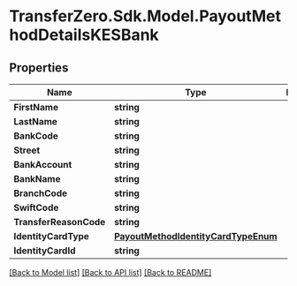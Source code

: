 
# TransferZero.Sdk.Model.PayoutMethodDetailsKESBank

## Properties

Name | Type | Description | Notes
------------ | ------------- | ------------- | -------------
**FirstName** | **string** |  | 
**LastName** | **string** |  | 
**BankCode** | **string** |  | 
**Street** | **string** |  | 
**BankAccount** | **string** |  | 
**BankName** | **string** |  | 
**BranchCode** | **string** |  | [optional] 
**SwiftCode** | **string** |  | 
**TransferReasonCode** | **string** |  | 
**IdentityCardType** | [**PayoutMethodIdentityCardTypeEnum**](PayoutMethodIdentityCardTypeEnum.md) |  | 
**IdentityCardId** | **string** |  | 

[[Back to Model list]](../README.md#documentation-for-models)
[[Back to API list]](../README.md#documentation-for-api-endpoints)
[[Back to README]](../README.md)

